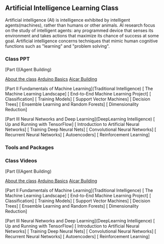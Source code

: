 ## Artificial Intelligence Learning Class

Artificial intelligence (AI) is intelligence exhibited by intelligent agents(machines), rather than humans or other animals. AI research focus on the study of intelligent agents: any programmed device that senses its environment and takes actions that maximize its chance of success at some goal. Artificial intelligence concerns techniques that mimic human cognitive functions such as "learning" and "problem solving".

### Class PPT
[Part I](Agent Building)

[About the class](https://github.com/luckh2/aiclass/edit/master/README.md)
[Arduino Basics](https://github.com/luckh2/aiclass/edit/master/README.md)
[Aicar Building](https://github.com/luckh2/aiclass/edit/master/README.md)

[Part II Fundamentals of Machine Learning](Traditional Intelligence)
[ The Machine Learning Landscape]
[ End-to-End Machine Learning Project]
[ Classification]
[ Training Models]
[ Support Vector Machines]
[ Decision Trees]
[ Ensemble Learning and Random Forests]
[ Dimensionality Reduction]

[Part III  Neural Networks and Deep Learning](DeepLearning Intelligence)
[ Up and Running with TensorFlow]
[ Introduction to Artificial Neural Networks]
[ Training Deep Neural Nets]
[ Convolutional Neural Networks]
[ Recurrent Neural Networks]
[ Autoencoders]
[ Reinforcement Learning]

### Tools and Packages

### Class Videos
[Part I](Agent Building)

[About the class](https://github.com/luckh2/aiclass/edit/master/README.md)
[Arduino Basics](https://github.com/luckh2/aiclass/edit/master/README.md)
[Aicar Building](https://github.com/luckh2/aiclass/edit/master/README.md)

[Part II Fundamentals of Machine Learning](Traditional Intelligence)
[ The Machine Learning Landscape]
[ End-to-End Machine Learning Project]
[ Classification]
[ Training Models]
[ Support Vector Machines]
[ Decision Trees]
[ Ensemble Learning and Random Forests]
[ Dimensionality Reduction]

[Part III  Neural Networks and Deep Learning](DeepLearning Intelligence)
[ Up and Running with TensorFlow]
[ Introduction to Artificial Neural Networks]
[ Training Deep Neural Nets]
[ Convolutional Neural Networks]
[ Recurrent Neural Networks]
[ Autoencoders]
[ Reinforcement Learning]

